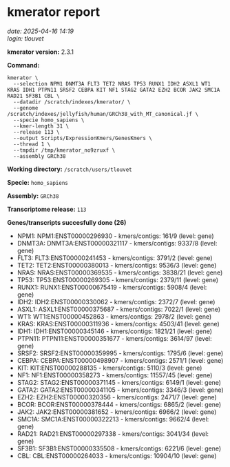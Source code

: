 # kmerator report
*date: 2025-04-16 14:19*  
*login: tlouvet*

**kmerator version:** 2.3.1

**Command:**

```
kmerator \
  --selection NPM1 DNMT3A FLT3 TET2 NRAS TP53 RUNX1 IDH2 ASXL1 WT1 KRAS IDH1 PTPN11 SRSF2 CEBPA KIT NF1 STAG2 GATA2 EZH2 BCOR JAK2 SMC1A RAD21 SF3B1 CBL \
  --datadir /scratch/indexes/kmerator/ \
  --genome /scratch/indexes/jellyfish/human/GRCh38_with_MT_canonical.jf \
  --specie homo_sapiens \
  --kmer-length 31 \
  --release 113 \
  --output Scripts/ExpressionKmers/GenesKmers \
  --thread 1 \
  --tmpdir /tmp/kmerator_no9zruxf \
  --assembly GRCh38
```

**Working directory:** `/scratch/users/tlouvet`

**Specie:** `homo_sapiens`

**Assembly:** `GRCh38`

**Transcriptome release:** `113`

**Genes/transcripts succesfully done (26)**

- NPM1: NPM1:ENST00000296930 - kmers/contigs: 161/9 (level: gene)
- DNMT3A: DNMT3A:ENST00000321117 - kmers/contigs: 9337/8 (level: gene)
- FLT3: FLT3:ENST00000241453 - kmers/contigs: 3791/2 (level: gene)
- TET2: TET2:ENST00000380013 - kmers/contigs: 9536/3 (level: gene)
- NRAS: NRAS:ENST00000369535 - kmers/contigs: 3838/21 (level: gene)
- TP53: TP53:ENST00000269305 - kmers/contigs: 2379/11 (level: gene)
- RUNX1: RUNX1:ENST00000675419 - kmers/contigs: 5908/4 (level: gene)
- IDH2: IDH2:ENST00000330062 - kmers/contigs: 2372/7 (level: gene)
- ASXL1: ASXL1:ENST00000375687 - kmers/contigs: 7022/1 (level: gene)
- WT1: WT1:ENST00000452863 - kmers/contigs: 2978/2 (level: gene)
- KRAS: KRAS:ENST00000311936 - kmers/contigs: 4503/41 (level: gene)
- IDH1: IDH1:ENST00000345146 - kmers/contigs: 1821/21 (level: gene)
- PTPN11: PTPN11:ENST00000351677 - kmers/contigs: 3614/97 (level: gene)
- SRSF2: SRSF2:ENST00000359995 - kmers/contigs: 1795/6 (level: gene)
- CEBPA: CEBPA:ENST00000498907 - kmers/contigs: 2571/1 (level: gene)
- KIT: KIT:ENST00000288135 - kmers/contigs: 5110/3 (level: gene)
- NF1: NF1:ENST00000358273 - kmers/contigs: 11557/45 (level: gene)
- STAG2: STAG2:ENST00000371145 - kmers/contigs: 6149/1 (level: gene)
- GATA2: GATA2:ENST00000341105 - kmers/contigs: 3346/3 (level: gene)
- EZH2: EZH2:ENST00000320356 - kmers/contigs: 2471/7 (level: gene)
- BCOR: BCOR:ENST00000378444 - kmers/contigs: 6865/2 (level: gene)
- JAK2: JAK2:ENST00000381652 - kmers/contigs: 6966/2 (level: gene)
- SMC1A: SMC1A:ENST00000322213 - kmers/contigs: 9662/4 (level: gene)
- RAD21: RAD21:ENST00000297338 - kmers/contigs: 3041/34 (level: gene)
- SF3B1: SF3B1:ENST00000335508 - kmers/contigs: 6221/6 (level: gene)
- CBL: CBL:ENST00000264033 - kmers/contigs: 10904/10 (level: gene)
